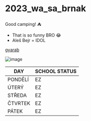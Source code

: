 # 2023_wa_sa_brnak
Good camping! :tent:
- That is so funny BRO :joy:
- Aleš Bejr = IDOL

[gyarab](https://www.gyarab.cz/)

![image](https://imagebox.cz.osobnosti.cz/foto/ales-bejr/ales-bejr.jpg)

| DAY    | SCHOOL STATUS |
| -------- | ------- |
| PONDĚLÍ  | EZ   |
| ÚTERÝ | EZ   |
| STŘEDA | EZ |   
|ČTVRTEK | EZ| 
|PÁTEK| EZ|
